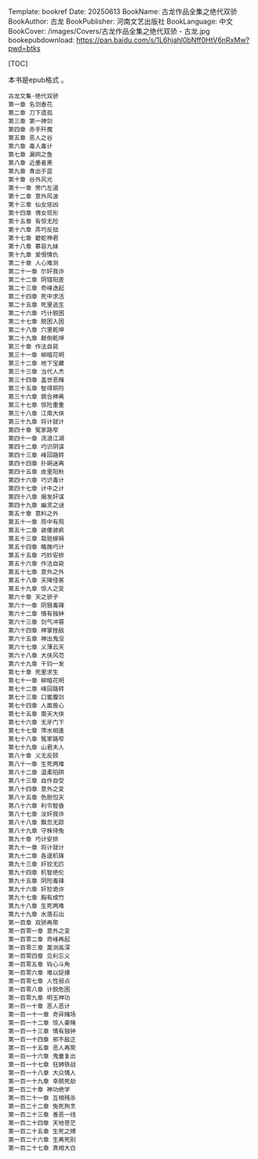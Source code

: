 Template: bookref
Date: 20250613
BookName: 古龙作品全集之绝代双骄
BookAuthor: 古龙
BookPublisher: 河南文艺出版社
BookLanguage: 中文
BookCover: /images/Covers/古龙作品全集之绝代双骄 - 古龙.jpg
bookepubdownload: https://pan.baidu.com/s/1L6hjahl0bNff0HtV6nRxMw?pwd=btks


[TOC]

本书是epub格式 。


```
古龙文集·绝代双骄
第一章 名剑香花
第二章 刀下遗孤
第三章 第一神剑
第四章 赤手歼魔
第五章 恶人之谷
第六章 毒人毒计
第七章 漏网之鱼
第八章 近墨者黑
第九章 青出于蓝
第十章 谷外风光
第十一章 旁门左道
第十二章 意外风波
第十三章 仙女惩凶
第十四章 倩女现形
第十五章 有惊无险
第十六章 弄巧反拙
第十七章 碧蛇神君
第十八章 慕容九妹
第十九章 爱恨情仇
第二十章 人心难测
第二十一章 尔奸我诈
第二十二章 阴错阳差
第二十三章 奇峰迭起
第二十四章 死中求活
第二十五章 死里逃生
第二十六章 巧计脱困
第二十七章 脱困入困
第二十八章 穴里乾坤
第二十九章 颠倒乾坤
第三十章 作法自毙
第三十一章 柳暗花明
第三十二章 地下宝藏
第三十三章 当代人杰
第三十四章 盖世恶赌
第三十五章 智得铜符
第三十六章 貌合神离
第三十七章 惊险重重
第三十八章 江南大侠
第三十九章 将计就计
第四十章 冤家路窄
第四十一章 流浪江湖
第四十二章 巧识阴谋
第四十三章 峰回路转
第四十四章 扑朔迷离
第四十五章 皮里阳秋
第四十六章 巧识毒计
第四十七章 计中之计
第四十八章 揭发奸谋
第四十九章 幽灵之谜
第五十章 意料之外
第五十一章 局中有局
第五十二章 装傻装疯
第五十三章 栽赃嫁祸
第五十四章 略施巧计
第五十五章 巧妙安排
第五十六章 作法自毙
第五十七章 意外之外
第五十八章 天降怪客
第五十九章 惊人之变
第六十章 天之骄子
第六十一章 阴狠毒辣
第六十二章 情有独钟
第六十三章 剑气冲霄
第六十四章 神掌挫敌
第六十五章 神出鬼没
第六十七章 义薄云天
第六十八章 大侠风范
第六十九章 千钧一发
第七十章 死里求生
第七十一章 柳暗花明
第七十二章 峰回路转
第七十三章 口蜜腹剑
第七十四章 人面兽心
第七十五章 南天大侠
第七十六章 无牙门下
第七十七章 萍水相逢
第七十八章 冤家路窄
第七十九章 山君夫人
第八十章 义无反顾
第八十一章 生死两难
第八十二章 温柔陷阱
第八十三章 自作自受
第八十四章 意外之变
第八十五章 色胆包天
第八十六章 利令智昏
第八十七章 汝奸我诈
第八十八章 飘忽无踪
第八十九章 守株待兔
第九十章 巧计安排
第九十一章 将计就计
第九十二章 各逞机锋
第九十三章 奸狡无匹
第九十四章 机智绝伦
第九十五章 阴险毒辣
第九十六章 奸狡诡诈
第九十七章 胸有成竹
第九十八章 生死两难
第九十九章 水落石出
第一百章 双骄再聚
第一百零一章 意外之变
第一百零二章 奇峰再起
第一百零三章 莫测高深
第一百零四章 见利忘义
第一百零五章 钩心斗角
第一百零六章 难以捉摸
第一百零七章 人性弱点
第一百零八章 计脱危困
第一百零九章 明玉神功
第一百一十章 恶人恶计
第一百一十一章 奇异赌场
第一百一十二章 惊人豪赌
第一百一十三章 情有独钟
第一百一十四章 邪不敌正
第一百一十五章 恶人再聚
第一百一十六章 鬼童复出
第一百一十七章 狂狮铁战
第一百一十八章 大众情人
第一百一十九章 幸脱死劫
第一百二十章 神功绝学
第一百二十一章 互相残杀
第一百二十二章 兔死狗烹
第一百二十三章 善恶一线
第一百二十四章 天地苍茫
第一百二十五章 生死之搏
第一百二十六章 生离死别
第一百二十七章 真相大白
```